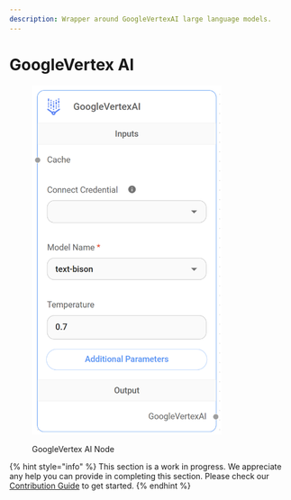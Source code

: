 ```yaml
---
description: Wrapper around GoogleVertexAI large language models.
---
```


# GoogleVertex AI

<figure><img src="../../../.gitbook/assets/image (4) (1) (1) (1) (1) (1) (1) (2).png" alt="" width="336"><figcaption><p>GoogleVertex AI Node</p></figcaption></figure>

{% hint style="info" %}
This section is a work in progress. We appreciate any help you can provide in completing this section. Please check our [Contribution Guide](broken-reference) to get started.
{% endhint %}
